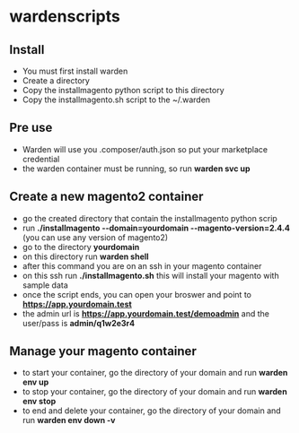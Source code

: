 # wardenscripts

## Install

- You must first install warden
- Create a directory
- Copy the installmagento python script to this directory
- Copy the installmagento.sh script to the ~/.warden

## Pre use

- Warden will use you .composer/auth.json so put your marketplace credential
- the warden container must be running, so run **warden svc up**

## Create a new magento2 container

- go the created directory that contain the installmagento python scrip
- run **./installmagento --domain=yourdomain --magento-version=2.4.4** (you can use any version of magento2)
- go to the directory **yourdomain**
- on this directory run **warden shell**
- after this command you are on an ssh in your magento container
- on this ssh run **./installmagento.sh** this will install your magento with sample data
- once the script ends, you can open your broswer and point to **https://app.yourdomain.test**
- the admin url is **https://app.yourdomain.test/demoadmin** and the user/pass is **admin/q1w2e3r4**

## Manage your magento container

- to start your container, go the directory of your domain and run **warden env up**
- to stop your container, go the directory of your domain and run **warden env stop**
- to end and delete your container, go the directory of your domain and run **warden env down -v**


